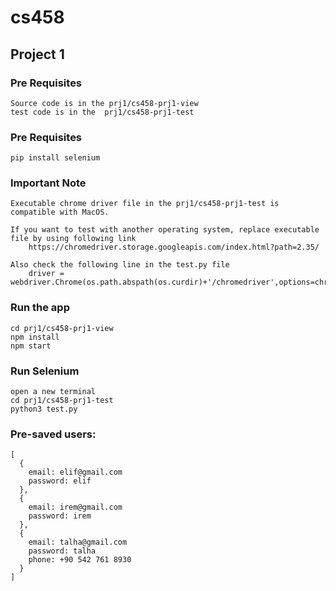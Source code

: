 # cs458

## Project 1
### Pre Requisites
```
Source code is in the prj1/cs458-prj1-view
test code is in the  prj1/cs458-prj1-test
```

### Pre Requisites
```
pip install selenium
```


### Important Note 
```
Executable chrome driver file in the prj1/cs458-prj1-test is compatible with MacOS.

If you want to test with another operating system, replace executable file by using following link 
    https://chromedriver.storage.googleapis.com/index.html?path=2.35/
    
Also check the following line in the test.py file
    driver = webdriver.Chrome(os.path.abspath(os.curdir)+'/chromedriver',options=chrome_options)

```


### Run the app
```
cd prj1/cs458-prj1-view
npm install
npm start
```

### Run Selenium
```
open a new terminal
cd prj1/cs458-prj1-test
python3 test.py
```


### Pre-saved users:
```
[
  {
    email: elif@gmail.com
    password: elif
  },
  {
    email: irem@gmail.com
    password: irem
  },
  {
    email: talha@gmail.com
    password: talha
    phone: +90 542 761 8930
  }
]
```
